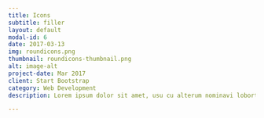 ```yaml
---
title: Icons
subtitle: filler
layout: default
modal-id: 6
date: 2017-03-13
img: roundicons.png
thumbnail: roundicons-thumbnail.png
alt: image-alt
project-date: Mar 2017
client: Start Bootstrap
category: Web Development
description: Lorem ipsum dolor sit amet, usu cu alterum nominavi lobortis. At duo novum diceret. Tantas apeirian vix et, usu sanctus postulant inciderint ut, populo diceret necessitatibus in vim. Cu eum dicam feugiat noluisse.

---
```


